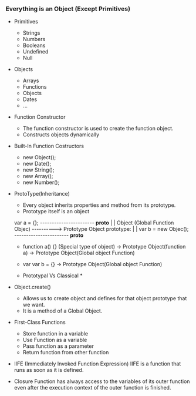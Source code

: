 ### Everything is an Object (Except Primitives)
- Primitives
	* Strings
	* Numbers 
	* Booleans
	* Undefined
	* Null 

- Objects
	* Arrays
	* Functions
	* Objects	
	* Dates
	* ...


- Function Constructor 
	* The function constructor is used to create the function object.
	* Constructs objects dynamically


- Built-In Function Costructors
	* new Object();
	* new Date();
	* new String();
	* new Array();
	* new Number();


- ProtoType(Inheritance)
	* Every object inherits properties and method from its prototype.
	* Prototype itself is an object

	var a = {};             -----------------------
		     __proto__                        |
						      |
	Object
	(Global Function Objec) ---------->       Prototype Object
		     prototype:                       |
						      |
	var b = new Objec();    -----------------------
		     __proto__

	* function a() {} (Special type of object)	-> Prototype Object(function a)
							-> Prototype Object(Global object Function)
	
	* var var b = {} 				-> Prototype Object(Global object Function)
	
	- Prototypal Vs Classical
		*  


- Object.create()
	* Allows us to create object and defines for that object prototype that we want.
	* It is a method of a Global Object.


- First-Class Functions 
	* Store function in a variable
	* Use Function as a variable
	* Pass function as a parameter
	* Return function from other function


- IIFE (Immediately Invoked Function Expression)
	IIFE is a function that runs as soon as it is defined.


- Closure
	Function has always access to the variables of its outer function even after the execution context of the outer function is finished.

	
